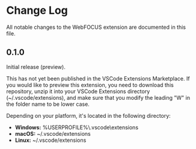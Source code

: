# Change Log

All notable changes to the WebFOCUS extension are documented in this file.

## 0.1.0

Initial release (preview).

This has not yet been published in the VSCode Extensions Marketplace. If you would like to preview this extension, you need to download this repository, unzip it into your VSCode Extensions directory (~/.vscode/extensions), and make sure that you modify the leading "W" in the folder name to be lower case.

Depending on your platform, it's located in the following directory:

- **Windows:** %USERPROFILE%\\.vscode\extensions
- **macOS:** ~/.vscode/extensions
- **Linux:** ~/.vscode/extensions
